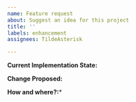 ```yaml
---
name: Feature request
about: Suggest an idea for this project
title: ''
labels: enhancement
assignees: TildeAsterisk

---
```


**Current Implementation State:**

**Change Proposed:**

**How and where?:***
